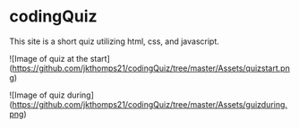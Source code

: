# codingQuiz
This site is a short quiz utilizing html, css, and javascript.

![Image of quiz at the start]
(https://github.com/jkthomps21/codingQuiz/tree/master/Assets/quizstart.png)

![Image of quiz during]
(https://github.com/jkthomps21/codingQuiz/tree/master/Assets/guizduring.png)